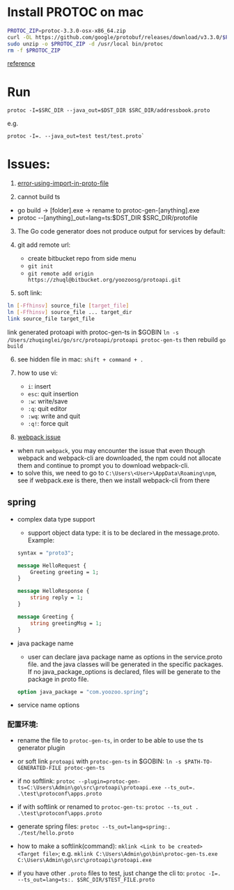 # Install PROTOC on mac

```bash
PROTOC_ZIP=protoc-3.3.0-osx-x86_64.zip
curl -OL https://github.com/google/protobuf/releases/download/v3.3.0/$PROTOC_ZIP
sudo unzip -o $PROTOC_ZIP -d /usr/local bin/protoc
rm -f $PROTOC_ZIP
```

[reference](http://google.github.io/proto-lens/installing-protoc.html)

# Run

    protoc -I=$SRC_DIR --java_out=$DST_DIR $SRC_DIR/addressbook.proto

e.g.

    protoc -I=. --java_out=test test/test.proto`

# Issues:

1. [error-using-import-in-proto-file](https://stackoverflow.com/questions/21134066/error-using-import-in-proto-file)

2. cannot build ts
* go build -> [folder].exe -> rename to protoc-gen-[anything].exe
* protoc --[anything]_out=lang=ts:$DST_DIR $SRC_DIR/protofile

3. The Go code generator does not produce output for services by default:

4. git add remote url:
    - create bitbucket repo from side menu
    - `git init`
    - `git remote add origin https://zhuql@bitbucket.org/yoozoosg/protoapi.git`

5. soft link:

```bash
ln [-Ffhinsv] source_file [target_file]
ln [-Ffhinsv] source_file ... target_dir
link source_file target_file
```

link generated protoapi with protoc-gen-ts in $GOBIN
`ln -s /Users/zhuqinglei/go/src/protoapi/protoapi protoc-gen-ts`
then rebuild `go build`

6. see hidden file in mac: `shift + command + .`

7. how to use vi:
    - `i`: insert
    - `esc`: quit insertion
    - `:w`: write/save
    - `:q`: quit editor
    - `:wq`: write and quit
    - `:q!`: force quit

8. [webpack issue](https://stackoverflow.com/questions/35810172/webpack-is-not-recognized-as-a-internal-or-external-command-operable-program-or)

* when run `webpack`, you may encounter the issue that even though webpack and webpack-cli are downloaded, the npm could not allocate them and continue to prompt you to download webpack-cli. 
* to solve this, we need to go to `C:\Users\<User>\AppData\Roaming\npm`, see if webpack.exe is there, then we install webpack-cli from there

## spring ##

* complex data type support
  * support object data type: it is to be declared in the message.proto. Example:

  ```protobuf
  syntax = "proto3";

  message HelloRequest {
      Greeting greeting = 1;
  }

  message HelloResponse {
      string reply = 1;
  }

  message Greeting {
      string greetingMsg = 1;
  }
  ```

* java package name
  * user can declare java package name as options in the service.proto file. and the java classes will be generated in the specific packages. If no java_package_options is declared, files will be generate to the package in proto file.

  ```protobuf
  option java_package = "com.yoozoo.spring";
  ```

* service name options

### 配置环境:
* rename the file to `protoc-gen-ts`, in order to be able to use the ts generator plugin
* or soft link `protoapi` with `protoc-gen-ts` in $GOBIN: `ln -s $PATH-TO-GENERATED-FILE protoc-gen-ts`
* if no softlink: `protoc --plugin=protoc-gen-ts=C:\Users\Admin\go\src\protoapi\protoapi.exe --ts_out=. .\test\protoconf\apps.proto`
* if with softlink or renamed to `protoc-gen-ts`: `protoc --ts_out . .\test\protoconf\apps.proto`
* generate spring files: `protoc --ts_out=lang=spring:. ./test/hello.proto`
* how to make a softlink(command): `mklink <Link to be created> <Target file>`; e.g. `mklink C:\Users\Admin\go\bin\protoc-gen-ts.exe C:\Users\Admin\go\src\protoapi\protoapi.exe`

* if you have other `.proto` files to test, just change the cli to: `protoc -I=. --ts_out=lang=ts:. $SRC_DIR/$TEST_FILE.proto`

